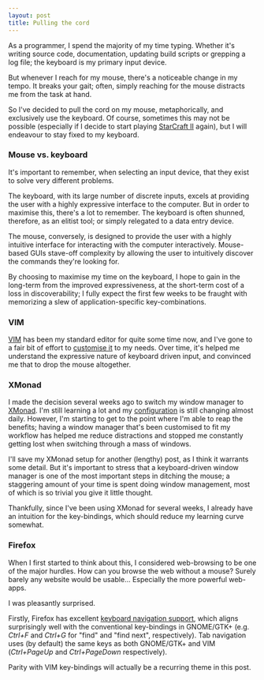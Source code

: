 ```yaml
---
layout: post
title: Pulling the cord
---
```

As a programmer, I spend the majority of my time typing. Whether it's writing source code, documentation, updating build scripts or grepping a log file; the keyboard is my primary input device.

But whenever I reach for my mouse, there's a noticeable change in my tempo. It breaks your gait; often, simply reaching for the mouse distracts me from the task at hand.

So I've decided to pull the cord on my mouse, metaphorically, and exclusively use the keyboard. Of course, sometimes this may not be possible (especially if I decide to start playing [StarCraft II](http://battle.net/sc2) again), but I will endeavour to stay fixed to my keyboard.

### Mouse vs. keyboard

It's important to remember, when selecting an input device, that they exist to solve very different problems.

The keyboard, with its large number of discrete inputs, excels at providing the user with a highly expressive interface to the computer. But in order to maximise this, there's a lot to remember. The keyboard is often shunned, therefore, as an elitist tool; or simply relegated to a data entry device.

The mouse, conversely, is designed to provide the user with a highly intuitive interface for interacting with the computer interactively. Mouse-based GUIs stave-off complexity by allowing the user to intuitively discover the commands they're looking for.

By choosing to maximise my time on the keyboard, I hope to gain in the long-term from the improved expressiveness, at the short-term cost of a loss in discoverability; I fully expect the first few weeks to be fraught with memorizing a slew of application-specific key-combinations.

### VIM

[VIM](http://vim.org) has been my standard editor for quite some time now, and I've gone to a fair bit of effort to [customise it](https://github.com/nicktelford/dotfiles/tree/master/src/.vimrc) to my needs. Over time, it's helped me understand the expressive nature of keyboard driven input, and convinced me that to drop the mouse altogether. 


### XMonad

I made the decision several weeks ago to switch my window manager to [XMonad](http://xmonad.org). I'm still learning a lot and my [configuration](http://github.com/nicktelford/dotfiles/tree/master/src/.xmonad/) is still changing almost daily. However, I'm starting to get to the point where I'm able to reap the benefits; having a window manager that's been customised to fit my workflow has helped me reduce distractions and stopped me constantly getting lost when switching through a mass of windows.

I'll save my XMonad setup for another (lengthy) post, as I think it warrants some detail. But it's important to stress that a keyboard-driven window manager is one of the most important steps in ditching the mouse; a staggering amount of your time is spent doing window management, most of which is so trivial you give it little thought.

Thankfully, since I've been using XMonad for several weeks, I already have an intuition for the key-bindings, which should reduce my learning curve somewhat.

### Firefox

When I first started to think about this, I considered web-browsing to be one of the major hurdles. How can you browse the web without a mouse? Surely barely any website would be usable... Especially the more powerful web-apps.

I was pleasantly surprised.

Firstly, Firefox has excellent [keyboard navigation support](http://support.mozilla.org/en-US/kb/keyboard-shortcuts-perform-firefox-tasks-quickly), which aligns surprisingly well with the conventional key-bindings in GNOME/GTK+ (e.g. *Ctrl+F* and *Ctrl+G* for "find" and "find next", respectively). Tab navigation uses (by default) the same keys as both GNOME/GTK+ and VIM (*Ctrl+PageUp* and *Ctrl+PageDown* respectively).

Parity with VIM key-bindings will actually be a recurring theme in this post.


